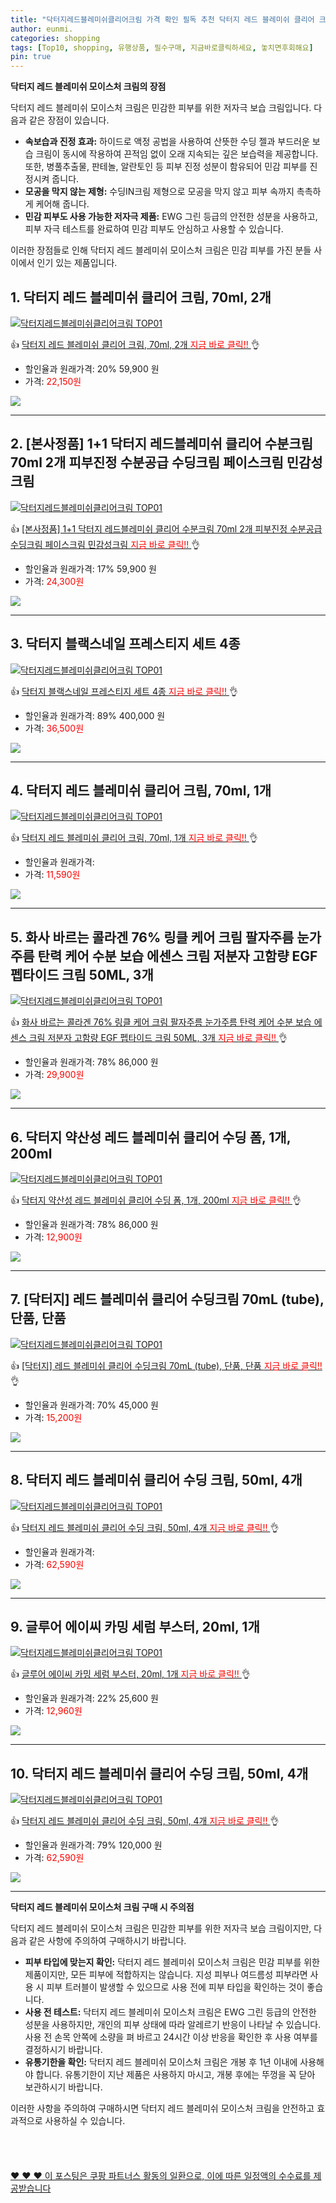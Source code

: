 ```yaml
---
title: "닥터지레드블레미쉬클리어크림 가격 확인 필독 추천 닥터지 레드 블레미쉬 클리어 크림, 70ml, 2개 비교 장점 구매가이드"
author: eunmi.
categories: shopping
tags: [Top10, shopping, 유행상품, 필수구매, 지금바로클릭하세요, 놓치면후회해요]
pin: true
---
```

**닥터지 레드 블레미쉬 모이스처 크림의 장점**

닥터지 레드 블레미쉬 모이스처 크림은 민감한 피부를 위한 저자극 보습 크림입니다. 다음과 같은 장점이 있습니다.

* **속보습과 진정 효과:** 하이드로 액정 공법을 사용하여 산뜻한 수딩 젤과 부드러운 보습 크림이 동시에 작용하여 끈적임 없이 오래 지속되는 깊은 보습력을 제공합니다. 또한, 병풀추출물, 판테놀, 알란토인 등 피부 진정 성분이 함유되어 민감 피부를 진정시켜 줍니다.
* **모공을 막지 않는 제형:** 수딩IN크림 제형으로 모공을 막지 않고 피부 속까지 촉촉하게 케어해 줍니다.
* **민감 피부도 사용 가능한 저자극 제품:** EWG 그린 등급의 안전한 성분을 사용하고, 피부 자극 테스트를 완료하여 민감 피부도 안심하고 사용할 수 있습니다.

이러한 장점들로 인해 닥터지 레드 블레미쉬 모이스처 크림은 민감 피부를 가진 분들 사이에서 인기 있는 제품입니다.

   

## 1. 닥터지 레드 블레미쉬 클리어 크림, 70ml, 2개

[![닥터지레드블레미쉬클리어크림 TOP01](https://thumbnail10.coupangcdn.com/thumbnails/remote/230x230ex/image/vendor_inventory/8b90/5d6649a16bd2439b3bcb9d682c85173b83aa8b47e5b32c420a1e3a2a340f.png)](https://link.coupang.com/re/AFFSDP?lptag=AF3617701&subid=GithubCoopas&pageKey=5399156946&traceid=V0-153&itemId=9419886722&vendorItemId=83691234439)


👍 [닥터지 레드 블레미쉬 클리어 크림, 70ml, 2개 <font color=red> 지금 바로 클릭!! </font> ](https://link.coupang.com/re/AFFSDP?lptag=AF3617701&subid=GithubCoopas&pageKey=5399156946&traceid=V0-153&itemId=9419886722&vendorItemId=83691234439) 👌 


- 할인율과 원래가격: 20%  59,900   원
- 가격: <span style='color:red'>22,150원</span>

[![](/discount_price.png)](https://link.coupang.com/re/AFFSDP?lptag=AF3617701&subid=GithubCoopas&pageKey=5399156946&traceid=V0-153&itemId=9419886722&vendorItemId=83691234439)

---


   

## 2. [본사정품] 1+1 닥터지 레드블레미쉬 클리어 수분크림 70ml 2개 피부진정 수분공급 수딩크림 페이스크림 민감성크림

[![닥터지레드블레미쉬클리어크림 TOP01](https://thumbnail10.coupangcdn.com/thumbnails/remote/230x230ex/image/vendor_inventory/9cca/31fd9825261058951479ba7c3853e16183383ef0b1028513ba46fa5de7f2.jpg)](https://link.coupang.com/re/AFFSDP?lptag=AF3617701&subid=GithubCoopas&pageKey=7417134165&traceid=V0-153&itemId=19232361575&vendorItemId=87703841480)


👍 [[본사정품] 1+1 닥터지 레드블레미쉬 클리어 수분크림 70ml 2개 피부진정 수분공급 수딩크림 페이스크림 민감성크림 <font color=red> 지금 바로 클릭!! </font> ](https://link.coupang.com/re/AFFSDP?lptag=AF3617701&subid=GithubCoopas&pageKey=7417134165&traceid=V0-153&itemId=19232361575&vendorItemId=87703841480) 👌 


- 할인율과 원래가격: 17%  59,900   원
- 가격: <span style='color:red'>24,300원</span>

[![](/discount_price.png)](https://link.coupang.com/re/AFFSDP?lptag=AF3617701&subid=GithubCoopas&pageKey=7417134165&traceid=V0-153&itemId=19232361575&vendorItemId=87703841480)

---


   

## 3. 닥터지 블랙스네일 프레스티지 세트 4종

[![닥터지레드블레미쉬클리어크림 TOP01](https://thumbnail10.coupangcdn.com/thumbnails/remote/230x230ex/image/vendor_inventory/8df2/cdfeec30ee899db271a182c593f7898fcd9a6de93e7726a53290b18efaf3.jpeg)](https://link.coupang.com/re/AFFSDP?lptag=AF3617701&subid=GithubCoopas&pageKey=7677488087&traceid=V0-153&itemId=20497523988&vendorItemId=87575892640)


👍 [닥터지 블랙스네일 프레스티지 세트 4종 <font color=red> 지금 바로 클릭!! </font> ](https://link.coupang.com/re/AFFSDP?lptag=AF3617701&subid=GithubCoopas&pageKey=7677488087&traceid=V0-153&itemId=20497523988&vendorItemId=87575892640) 👌 


- 할인율과 원래가격: 89%  400,000   원
- 가격: <span style='color:red'>36,500원</span>

[![](/discount_price.png)](https://link.coupang.com/re/AFFSDP?lptag=AF3617701&subid=GithubCoopas&pageKey=7677488087&traceid=V0-153&itemId=20497523988&vendorItemId=87575892640)

---


   

## 4. 닥터지 레드 블레미쉬 클리어 크림, 70ml, 1개

[![닥터지레드블레미쉬클리어크림 TOP01](https://thumbnail6.coupangcdn.com/thumbnails/remote/230x230ex/image/vendor_inventory/0e60/da3b70e5c64746af6384ad79347a20b7feae2a7e8f463f064479ea5add6b.jpg)](https://link.coupang.com/re/AFFSDP?lptag=AF3617701&subid=GithubCoopas&pageKey=5399156946&traceid=V0-153&itemId=2238018620&vendorItemId=86584393271)


👍 [닥터지 레드 블레미쉬 클리어 크림, 70ml, 1개 <font color=red> 지금 바로 클릭!! </font> ](https://link.coupang.com/re/AFFSDP?lptag=AF3617701&subid=GithubCoopas&pageKey=5399156946&traceid=V0-153&itemId=2238018620&vendorItemId=86584393271) 👌 


- 할인율과 원래가격: 
- 가격: <span style='color:red'>11,590원</span>

[![](/discount_price.png)](https://link.coupang.com/re/AFFSDP?lptag=AF3617701&subid=GithubCoopas&pageKey=5399156946&traceid=V0-153&itemId=2238018620&vendorItemId=86584393271)

---


   

## 5. 화사 바르는 콜라겐 76% 링클 케어 크림 팔자주름 눈가주름 탄력 케어 수분 보습 에센스 크림 저분자 고함량 EGF 펩타이드 크림 50ML, 3개

[![닥터지레드블레미쉬클리어크림 TOP01](https://thumbnail10.coupangcdn.com/thumbnails/remote/230x230ex/image/vendor_inventory/899b/a71e9745c1ff90a00daa5d4983278e5e38aa639ca554ef973b915d2d29e4.jpg)](https://link.coupang.com/re/AFFSDP?lptag=AF3617701&subid=GithubCoopas&pageKey=7368560771&traceid=V0-153&itemId=19002003128&vendorItemId=84377411924)


👍 [화사 바르는 콜라겐 76% 링클 케어 크림 팔자주름 눈가주름 탄력 케어 수분 보습 에센스 크림 저분자 고함량 EGF 펩타이드 크림 50ML, 3개 <font color=red> 지금 바로 클릭!! </font> ](https://link.coupang.com/re/AFFSDP?lptag=AF3617701&subid=GithubCoopas&pageKey=7368560771&traceid=V0-153&itemId=19002003128&vendorItemId=84377411924) 👌 


- 할인율과 원래가격: 78%  86,000   원
- 가격: <span style='color:red'>29,900원</span>

[![](/discount_price.png)](https://link.coupang.com/re/AFFSDP?lptag=AF3617701&subid=GithubCoopas&pageKey=7368560771&traceid=V0-153&itemId=19002003128&vendorItemId=84377411924)

---


   

## 6. 닥터지 약산성 레드 블레미쉬 클리어 수딩 폼, 1개, 200ml

[![닥터지레드블레미쉬클리어크림 TOP01](https://thumbnail10.coupangcdn.com/thumbnails/remote/230x230ex/image/retail/images/8239468648506508-db4af63f-7b4b-4886-a43a-7bc83f08bb9f.jpg)](https://link.coupang.com/re/AFFSDP?lptag=AF3617701&subid=GithubCoopas&pageKey=7261408597&traceid=V0-153&itemId=6357409121&vendorItemId=73652687846)


👍 [닥터지 약산성 레드 블레미쉬 클리어 수딩 폼, 1개, 200ml <font color=red> 지금 바로 클릭!! </font> ](https://link.coupang.com/re/AFFSDP?lptag=AF3617701&subid=GithubCoopas&pageKey=7261408597&traceid=V0-153&itemId=6357409121&vendorItemId=73652687846) 👌 


- 할인율과 원래가격: 78%  86,000   원
- 가격: <span style='color:red'>12,900원</span>

[![](/discount_price.png)](https://link.coupang.com/re/AFFSDP?lptag=AF3617701&subid=GithubCoopas&pageKey=7261408597&traceid=V0-153&itemId=6357409121&vendorItemId=73652687846)

---


   

## 7. [닥터지] 레드 블레미쉬 클리어 수딩크림 70mL (tube), 단품, 단품

[![닥터지레드블레미쉬클리어크림 TOP01](https://thumbnail6.coupangcdn.com/thumbnails/remote/230x230ex/image/vendor_inventory/6624/8f80b0fceaf3d782cb863061b918def5a30266a6baaf998266f98f060bbf.jpg)](https://link.coupang.com/re/AFFSDP?lptag=AF3617701&subid=GithubCoopas&pageKey=7690391737&traceid=V0-153&itemId=20564011640&vendorItemId=78409570148)


👍 [[닥터지] 레드 블레미쉬 클리어 수딩크림 70mL (tube), 단품, 단품 <font color=red> 지금 바로 클릭!! </font> ](https://link.coupang.com/re/AFFSDP?lptag=AF3617701&subid=GithubCoopas&pageKey=7690391737&traceid=V0-153&itemId=20564011640&vendorItemId=78409570148) 👌 


- 할인율과 원래가격: 70%  45,000   원
- 가격: <span style='color:red'>15,200원</span>

[![](/discount_price.png)](https://link.coupang.com/re/AFFSDP?lptag=AF3617701&subid=GithubCoopas&pageKey=7690391737&traceid=V0-153&itemId=20564011640&vendorItemId=78409570148)

---


   

## 8. 닥터지 레드 블레미쉬 클리어 수딩 크림, 50ml, 4개

[![닥터지레드블레미쉬클리어크림 TOP01](https://thumbnail7.coupangcdn.com/thumbnails/remote/230x230ex/image/vendor_inventory/5dc4/f32d9b21105416c1ee5d172df10304624ae7e32dbebe818399ad8e5f86ca.png)](https://link.coupang.com/re/AFFSDP?lptag=AF3617701&subid=GithubCoopas&pageKey=7227872024&traceid=V0-153&itemId=20716970860&vendorItemId=87787878221)


👍 [닥터지 레드 블레미쉬 클리어 수딩 크림, 50ml, 4개 <font color=red> 지금 바로 클릭!! </font> ](https://link.coupang.com/re/AFFSDP?lptag=AF3617701&subid=GithubCoopas&pageKey=7227872024&traceid=V0-153&itemId=20716970860&vendorItemId=87787878221) 👌 


- 할인율과 원래가격: 
- 가격: <span style='color:red'>62,590원</span>

[![](/discount_price.png)](https://link.coupang.com/re/AFFSDP?lptag=AF3617701&subid=GithubCoopas&pageKey=7227872024&traceid=V0-153&itemId=20716970860&vendorItemId=87787878221)

---


   

## 9. 글루어 에이씨 카밍 세럼 부스터, 20ml, 1개

[![닥터지레드블레미쉬클리어크림 TOP01](https://thumbnail7.coupangcdn.com/thumbnails/remote/230x230ex/image/retail/images/4519128037610054-57ea4c18-fcc0-407f-bc76-17e93db90c4c.jpg)](https://link.coupang.com/re/AFFSDP?lptag=AF3617701&subid=GithubCoopas&pageKey=1277307938&traceid=V0-153&itemId=2284203958&vendorItemId=70281301619)


👍 [글루어 에이씨 카밍 세럼 부스터, 20ml, 1개 <font color=red> 지금 바로 클릭!! </font> ](https://link.coupang.com/re/AFFSDP?lptag=AF3617701&subid=GithubCoopas&pageKey=1277307938&traceid=V0-153&itemId=2284203958&vendorItemId=70281301619) 👌 


- 할인율과 원래가격: 22%  25,600   원
- 가격: <span style='color:red'>12,960원</span>

[![](/discount_price.png)](https://link.coupang.com/re/AFFSDP?lptag=AF3617701&subid=GithubCoopas&pageKey=1277307938&traceid=V0-153&itemId=2284203958&vendorItemId=70281301619)

---


   

## 10. 닥터지 레드 블레미쉬 클리어 수딩 크림, 50ml, 4개

[![닥터지레드블레미쉬클리어크림 TOP01](https://thumbnail7.coupangcdn.com/thumbnails/remote/230x230ex/image/vendor_inventory/5dc4/f32d9b21105416c1ee5d172df10304624ae7e32dbebe818399ad8e5f86ca.png)](https://link.coupang.com/re/AFFSDP?lptag=AF3617701&subid=GithubCoopas&pageKey=5399156946&traceid=V0-153&itemId=19503887854&vendorItemId=87787794951)


👍 [닥터지 레드 블레미쉬 클리어 수딩 크림, 50ml, 4개 <font color=red> 지금 바로 클릭!! </font> ](https://link.coupang.com/re/AFFSDP?lptag=AF3617701&subid=GithubCoopas&pageKey=5399156946&traceid=V0-153&itemId=19503887854&vendorItemId=87787794951) 👌 


- 할인율과 원래가격: 79%  120,000   원
- 가격: <span style='color:red'>62,590원</span>

[![](/discount_price.png)](https://link.coupang.com/re/AFFSDP?lptag=AF3617701&subid=GithubCoopas&pageKey=5399156946&traceid=V0-153&itemId=19503887854&vendorItemId=87787794951)

---
**닥터지 레드 블레미쉬 모이스처 크림 구매 시 주의점**

닥터지 레드 블레미쉬 모이스처 크림은 민감한 피부를 위한 저자극 보습 크림이지만, 다음과 같은 사항에 주의하여 구매하시기 바랍니다.

* **피부 타입에 맞는지 확인:** 닥터지 레드 블레미쉬 모이스처 크림은 민감 피부를 위한 제품이지만, 모든 피부에 적합하지는 않습니다. 지성 피부나 여드름성 피부라면 사용 시 피부 트러블이 발생할 수 있으므로 사용 전에 피부 타입을 확인하는 것이 좋습니다.
* **사용 전 테스트:** 닥터지 레드 블레미쉬 모이스처 크림은 EWG 그린 등급의 안전한 성분을 사용하지만, 개인의 피부 상태에 따라 알레르기 반응이 나타날 수 있습니다. 사용 전 손목 안쪽에 소량을 펴 바르고 24시간 이상 반응을 확인한 후 사용 여부를 결정하시기 바랍니다.
* **유통기한을 확인:** 닥터지 레드 블레미쉬 모이스처 크림은 개봉 후 1년 이내에 사용해야 합니다. 유통기한이 지난 제품은 사용하지 마시고, 개봉 후에는 뚜껑을 꼭 닫아 보관하시기 바랍니다.

이러한 사항을 주의하여 구매하시면 닥터지 레드 블레미쉬 모이스처 크림을 안전하고 효과적으로 사용하실 수 있습니다.<br><br><br><br><br> [ ❤ ❤ ❤ 이 포스팅은 쿠팡 파트너스 활동의 일환으로, 이에 따른 일정액의 수수료를 제공받습니다](https://link.coupang.com/a/bcEFyh)